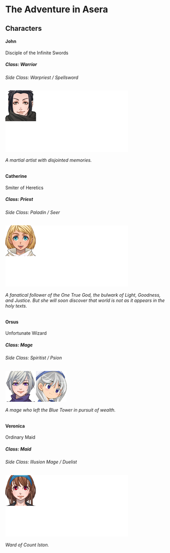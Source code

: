 # The Adventure in Asera

## Characters

#### John
Disciple of the Infinite Swords

<h5>Class: Warrior</h5>
<h6>Side Class: Warpriest / Spellsword <h6>

<img src="RPG/Graphics/Faces/John.png">

<p>A martial artist with disjointed memories.</p>

#### Catherine
Smiter of Heretics

<h5>Class: Priest</h5>
<h6>Side Class: Paladin / Seer <h6>

<img src="RPG/Graphics/Faces/Catherine.png">

<p>A fanatical follower of the One True God, the bulwark of Light, Goodness, and Justice. But she will soon discover that world is not as it appears in the holy texts.</p>

#### Orsus
Unfortunate Wizard

<h5>Class: Mage</h5>
<h6>Side Class: Spiritist / Psion <h6>

<img src="RPG/Graphics/Faces/Orsus.png">

<p>A mage who left the Blue Tower in pursuit of wealth.</p>

#### Veronica
Ordinary Maid

<h5>Class: Maid</h5>
<h6>Side Class: Illusion Mage / Duelist <h6>

<img src="RPG/Graphics/Faces/Veronica.png">

<p>Ward of Count Iston.</p>